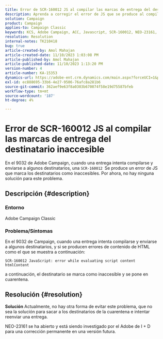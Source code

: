 ```yaml
---
title: Error de SCR-160012 JS al compilar las marcas de entrega del destinatario inaccesible
description: Aprenda a corregir el error de JS que se produce al compilar la entrega para los destinatarios en Adobe Campaign Classic. De momento, no hay ninguna solución disponible para este problema.
solution: Campaign
product: Campaign
applies-to: Campaign Classic
keywords: KCS, Adobe Campaign, ACC, Javascript, SCR-160012, NEO-23161, Adobe Campaign Classic, error, compilación de la entrega para destinatarios, destinatario marcado como inaccesible
resolution: Resolution
internal-notes: TK210418
bug: true
article-created-by: Amol Mahajan
article-created-date: 11/10/2023 1:03:08 PM
article-published-by: Amol Mahajan
article-published-date: 11/10/2023 1:13:20 PM
version-number: 4
article-number: KA-15353
dynamics-url: https://adobe-ent.crm.dynamics.com/main.aspx?forceUCI=1&pagetype=entityrecord&etn=knowledgearticle&id=df5c777b-c97f-ee11-8179-6045bd006b25
exl-id: ec888695-33b6-4e27-9506-76afc8a281b6
source-git-commit: 362aef9e63f8a0303b670074f58e19d75587bfeb
workflow-type: tm+mt
source-wordcount: '187'
ht-degree: 4%

---
```


# Error de SCR-160012 JS al compilar las marcas de entrega del destinatario inaccesible


En el 9032 de Adobe Campaign, cuando una entrega intenta compilarse y enviarse a algunos destinatarios, una `SCR-160012 `Se produce un error de JS que marca los destinatarios como inaccesibles. Por ahora, no hay ninguna solución para este problema.

## Descripción {#description}


### <b>Entorno</b>

Adobe Campaign Classic



### <b>Problema/Síntomas</b>

En el 9032 de Campaign, cuando una entrega intenta compilarse y enviarse a algunos destinatarios, y si se producen errores de contenido de HTML como el que se muestra a continuación:


```
SCR-160012 JavaScript: error while evaluating script content htmlContent
```


a continuación, el destinatario se marca como inaccesible y se pone en cuarentena.


## Resolución {#resolution}

<b>Solución</b>
Actualmente, no hay otra forma de evitar este problema, que no sea la solución para sacar a los destinatarios de la cuarentena e intentar reenviar una entrega.

NEO-23161 se ha abierto y está siendo investigado por el Adobe de I + D para una corrección permanente en una versión futura.
